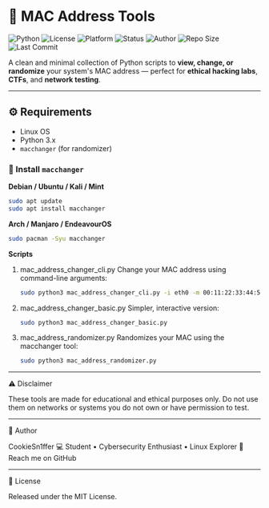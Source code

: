 # 🧠 MAC Address Tools

![Python](https://img.shields.io/badge/python-3.x-blue?logo=python)
![License](https://img.shields.io/badge/license-MIT-green)
![Platform](https://img.shields.io/badge/platform-Linux-orange)
![Status](https://img.shields.io/badge/status-stable-brightgreen)
![Author](https://img.shields.io/badge/author-CookieSn1ffer-blueviolet)
![Repo Size](https://img.shields.io/github/repo-size/CookieSn1ffer/mac-address-tools?color=yellow)
![Last Commit](https://img.shields.io/github/last-commit/CookieSn1ffer/mac-address-tools?logo=github)

A clean and minimal collection of Python scripts to **view, change, or randomize** your system's MAC address — perfect for **ethical hacking labs**, **CTFs**, and **network testing**.

---

## ⚙️ Requirements

- Linux OS  
- Python 3.x  
- `macchanger` (for randomizer)

### 🧩 Install `macchanger`

**Debian / Ubuntu / Kali / Mint**
```bash
sudo apt update
sudo apt install macchanger
```

**Arch / Manjaro / EndeavourOS**
```bash
sudo pacman -Syu macchanger
```

**Scripts**
1. mac_address_changer_cli.py
   Change your MAC address using command-line arguments:
   ```bash
   sudo python3 mac_address_changer_cli.py -i eth0 -m 00:11:22:33:44:55
   ```

2. mac_address_changer_basic.py
   Simpler, interactive version:
    ```bash
    sudo python3 mac_address_changer_basic.py
    ```
3. mac_address_randomizer.py
    Randomizes your MAC using the macchanger tool:
    ```bash
    sudo python3 mac_address_randomizer.py
    ```
---

⚠️ Disclaimer

These tools are made for educational and ethical purposes only.
Do not use them on networks or systems you do not own or have permission to test.

---

👤 Author

CookieSn1ffer
💻 Student • Cybersecurity Enthusiast • Linux Explorer
📧 Reach me on GitHub

---

📄 License

Released under the MIT License.
